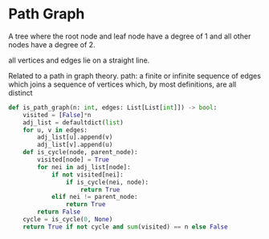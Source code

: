 # Path Graph

A tree where the root node and leaf node have a degree of 1 and all other nodes have a degree of 2.

all vertices and edges lie on a straight line.

Related to a path in graph theory. 
path: a finite or infinite sequence of edges which joins a sequence of vertices which, by most definitions, are all distinct 

```py
def is_path_graph(n: int, edges: List[List[int]]) -> bool:
    visited = [False]*n
    adj_list = defaultdict(list)
    for u, v in edges:
        adj_list[u].append(v)
        adj_list[v].append(u)
    def is_cycle(node, parent_node):
        visited[node] = True
        for nei in adj_list[node]:
            if not visited[nei]:
                if is_cycle(nei, node):
                    return True
            elif nei != parent_node:
                return True
        return False
    cycle = is_cycle(0, None)
    return True if not cycle and sum(visited) == n else False
```